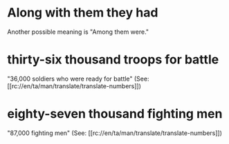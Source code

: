 # Along with them they had

Another possible meaning is "Among them were."

# thirty-six thousand troops for battle

"36,000 soldiers who were ready for battle" (See: [[rc://en/ta/man/translate/translate-numbers]])

# eighty-seven thousand fighting men

"87,000 fighting men" (See: [[rc://en/ta/man/translate/translate-numbers]])